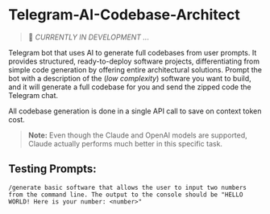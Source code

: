 # Telegram-AI-Codebase-Architect

> 🚧 _CURRENTLY IN DEVELOPMENT ..._

 Telegram bot that uses AI to generate full codebases from user prompts. It provides structured, ready-to-deploy software projects, differentiating from simple code generation by offering entire architectural solutions. Prompt the bot with a description of the (_low complexity_) software you want to build, and it will generate a full codebase for you and send the zipped code the Telegram chat.

 All codebase generation is done in a single API call to save on context token cost.

 > **Note:** Even though the Claude and OpenAI models are supported, Claude actually performs much better in this specific task. 

 ## Testing Prompts:

 `/generate basic software that allows the user to input two numbers from the command line. The output to the console should be "HELLO WORLD! Here is your number: <number>"`

